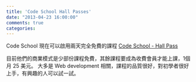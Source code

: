 ```yaml
---
title: 'Code School Hall Passes'
date: "2013-04-23 16:00:00"
comments: true
categories: 
---
```


Code School 現在可以啟用兩天完全免費的課程
[Code School - Hall Pass](http://www.codeschool.com/hall_passes/fdd59c145dca/claim_shared)

目前他們的商業模式是少部份課程免費，其餘課程要成為收費會員才能上課，1個月 25 美元。
大多是 Web development 相關，課程的品質很好，對初學者很好上手，有興趣的人可以試一試。
